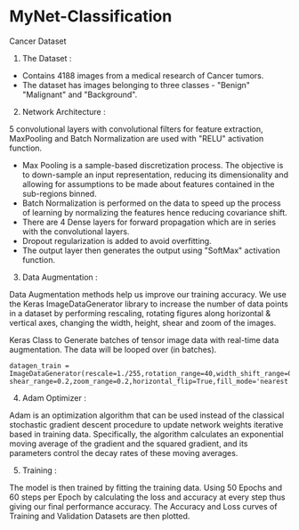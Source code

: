 
# MyNet-Classification
Cancer Dataset

1. The Dataset : 
- Contains 4188 images from a medical research of Cancer tumors.
- The dataset has images belonging to three classes - "Benign" "Malignant" and "Background".


2. Network Architecture :

5 convolutional layers with convolutional filters for feature extraction, MaxPooling and Batch Normalization are used with "RELU"  activation function.

- Max Pooling is a sample-based discretization process. The objective is to down-sample an input representation, reducing its
  dimensionality and allowing for assumptions to be made about features contained in the sub-regions binned.
- Batch Normalization is performed on the data to speed up the process of learning by normalizing the features hence reducing covariance
  shift.
- There are 4 Dense layers for forward propagation which are in series with the convolutional layers.
- Dropout regularization is added to avoid overfitting.
- The output layer then generates the output using "SoftMax" activation function.

  
3. Data Augmentation :

Data Augmentation methods help us improve our training accuracy. We use the Keras ImageDataGenerator library to increase the number of data points in a dataset by performing rescaling, rotating figures along horizontal & vertical axes, changing the width, height, shear and zoom of the images. 

Keras Class to Generate batches of tensor image data with real-time data augmentation. The data will be looped over (in batches).     

    datagen_train = ImageDataGenerator(rescale=1./255,rotation_range=40,width_shift_range=0.2,height_shift_range=0                                                              shear_range=0.2,zoom_range=0.2,horizontal_flip=True,fill_mode='nearest')


4. Adam Optimizer :

Adam is an optimization algorithm that can be used instead of the classical stochastic gradient descent procedure to update network weights iterative based in training data. Specifically, the algorithm calculates an exponential moving average of the gradient and the squared gradient, and its parameters control the decay rates of these moving averages. 

5. Training :

The model is then trained by fitting the training data. Using 50 Epochs and 60 steps per Epoch by calculating the loss and accuracy at every step thus giving our final performance accuracy. The Accuracy and Loss curves of Training and Validation Datasets are then plotted. 
